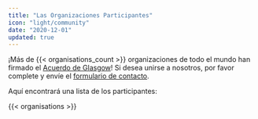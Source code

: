 ```yaml
---
title: "Las Organizaciones Participantes"
icon: "light/community"
date: "2020-12-01"
updated: true
---
```


¡Más de {{< organisations_count >}} organizaciones de todo el mundo han firmado el [Acuerdo de Glasgow]((../agreement))! Si desea unirse a nosotros, por favor complete y envíe el [formulario de contacto](../contact).  

Aquí encontrará una lista de los participantes:  

{{< organisations >}}
